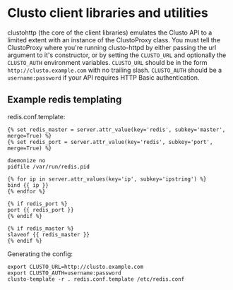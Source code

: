 # Clusto client libraries and utilities

clustohttp (the core of the client libraries) emulates the Clusto API to a limited extent with an instance of the ClustoProxy class. You must tell the ClustoProxy where you're running clusto-httpd by either passing the url argument to it's constructor, or by setting the `CLUSTO_URL` and optionally the `CLUSTO_AUTH` environment variables. `CLUSTO_URL` should be in the form `http://clusto.example.com` with no trailing slash. `CLUSTO_AUTH` should be a `username:password` if your API requires HTTP Basic authentication.

## Example redis templating

redis.conf.template:

```jinja
{% set redis_master = server.attr_value(key='redis', subkey='master', merge=True) %}
{% set redis_port = server.attr_value(key='redis', subkey='port', merge=True) %}

daemonize no
pidfile /var/run/redis.pid

{% for ip in server.attr_values(key='ip', subkey='ipstring') %}
bind {{ ip }}
{% endfor %}

{% if redis_port %}
port {{ redis_port }}
{% endif %}

{% if redis_master %}
slaveof {{ redis_master }}
{% endif %}
```

Generating the config:

```shell
export CLUSTO_URL=http://clusto.example.com
export CLUSTO_AUTH=username:password
clusto-template -r . redis.conf.template /etc/redis.conf
```

